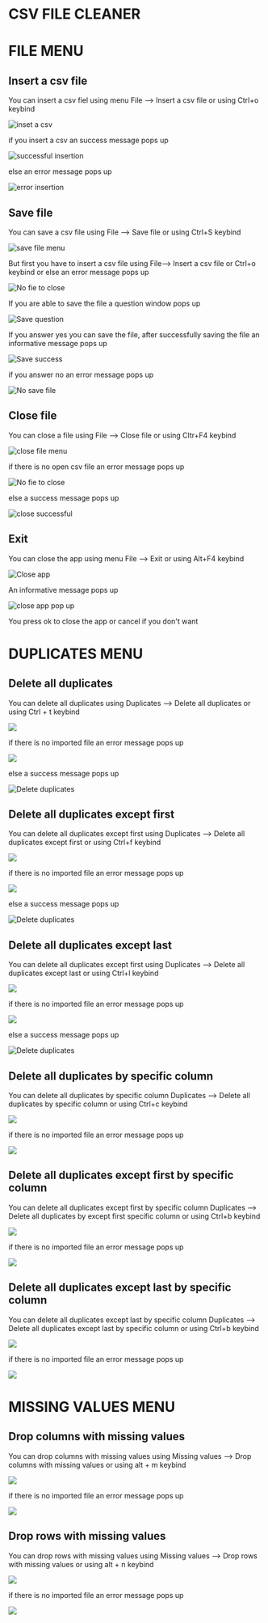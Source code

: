 # CSV FILE CLEANER

# FILE MENU

## Insert a csv file

You can insert a csv fiel using menu File --> Insert a csv file or using Ctrl+o keybind

<p><img src = "doc images/file/insert file menu.png" title="inset a csv"/></p>

if you insert a csv an success message pops up

<p><img src="doc images/file/successful insertion.png" title="successful insertion"/></p>

else an error message pops up

<p><img src="doc images/file/file insertion error.png" title="error insertion"/></p>

## Save file

You can save a csv file using File --> Save file or using Ctrl+S keybind

<p><img src = "doc images/file/savefilemenu.png" title="save file menu"/></p>

But first you have to insert a csv file using File--> Insert a csv file or Ctrl+o keybind or else an error message pops up

<p><img src = "doc images/file/no csv to save.png" title="No fie to close"/></p>

If you are able to save the file a question window pops up

<p><img src="doc images/file/save question.png" title= "Save question"/></p>

If you answer yes you can save the file, after successfully saving the file an informative message pops up

<p><img src="doc images/file/save success.png" title="Save success"/></p>

if you answer no an error message pops up

<p><img src="doc images/file/no save.png" title="No save file"/></p>

## Close file

You can close a file using File --> Close file or using Cltr+F4 keybind

<p><img src="doc images/file/closefmenu.png" title = "close file menu"/></p>

if there is no open csv file an error message pops up

<p><img src = "doc images/file/no file to close error.png" title="No fie to close"/></p>

else a success message pops up 

<p><img src="doc images/file/close success.png" title="close successful"/></p>


## Exit

You can close the app using menu File --> Exit or using Alt+F4 keybind

<p><img src = "doc images/file/close app.png" title="Close app"/> </p>

An informative message pops up

<p><img src ="doc images/file/close app pop up.png" title="close app pop up"/> </p>

You press ok to close the app or cancel if you don't want

# DUPLICATES MENU

## Delete all duplicates

You can delete all duplicates using Duplicates --> Delete all duplicates or using Ctrl + t keybind

<p><img src="doc images/duplicates/delete all duplicates menu.png"/></p>

if there is no imported file an error message pops up

<p><img src="doc images/duplicates/no imported error.png"/></p>

else a success message pops up

<p><img src ="doc images/duplicates/delete all duplicates success.png" title="Delete duplicates"/></p>

## Delete all duplicates except first

You can delete all duplicates except first using Duplicates --> Delete all duplicates except first or using Ctrl+f keybind

<p><img src="doc images/duplicates/delete all duplicates except first menu.png"/></p>

if there is no imported file an error message pops up

<p><img src="doc images/duplicates/no imported error.png"/></p>

else a success message pops up

<p><img src ="doc images/duplicates/delete all duplicates success.png" title="Delete duplicates"/></p>

## Delete all duplicates except last

You can delete all duplicates except first using Duplicates --> Delete all duplicates except last or using Ctrl+l keybind

<p><img src="doc images/duplicates/delete all duplicates except last menu.png"/></p>

if there is no imported file an error message pops up

<p><img src="doc images/duplicates/no imported error.png"/></p>

else a success message pops up

<p><img src ="doc images/duplicates/delete all duplicates success.png" title="Delete duplicates"/></p>

## Delete all duplicates by specific column

You can delete all duplicates by specific column Duplicates --> Delete all duplicates by specific column or using Ctrl+c keybind

<p><img src="doc images/duplicates/delete all duplicates by specific column menu.png"/></p>

if there is no imported file an error message pops up

<p><img src="doc images/duplicates/no imported error.png"/></p>

## Delete all duplicates except first by specific column

You can delete all duplicates except first by specific column Duplicates --> Delete all duplicates by except first specific column or using Ctrl+b keybind

<p><img src="doc images/duplicates/delete all duplicates except first by specific column menu.png"/></p>

if there is no imported file an error message pops up

<p><img src="doc images/duplicates/no imported error.png"/></p>

## Delete all duplicates except last by specific column


You can delete all duplicates  except last by specific column Duplicates --> Delete all duplicates except last by specific column or using Ctrl+b keybind

<p><img src="doc images/duplicates/delete all duplicates except last by specific column menu.png"/></p>

if there is no imported file an error message pops up

<p><img src="doc images/duplicates/no imported error.png"/></p>

# MISSING VALUES MENU

## Drop columns with missing values

You can drop columns with missing values using Missing values --> Drop columns with missing values or using alt + m keybind


<p><img src="doc images/missing values/drop columns with missing values menu.png"/></p>

if there is no imported file an error message pops up

<p><img src="doc images/missing values/no imported error.png"/></p>

## Drop rows with missing values

You can drop rows with missing values using Missing values --> Drop rows with missing values or using alt + n keybind

<p><img src="doc images/missing values/drop rows with missing values.png"/></p>

if there is no imported file an error message pops up

<p><img src="doc images/missing values/no imported error.png"/></p>
